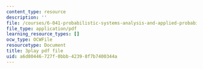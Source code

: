 ```yaml
---
content_type: resource
description: ''
file: /courses/6-041-probabilistic-systems-analysis-and-applied-probability-fall-2010/a6d80446727f0bbb42398f7b7400344a_CadZXGNauY0.pdf
file_type: application/pdf
learning_resource_types: []
ocw_type: OCWFile
resourcetype: Document
title: 3play pdf file
uid: a6d80446-727f-0bbb-4239-8f7b7400344a
---
```

